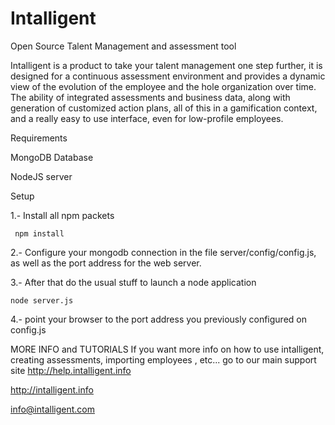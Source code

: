 # Intalligent
Open Source Talent Management and assessment tool

Intalligent is a product to take your talent management one step further, it is designed for a continuous assessment environment and provides a dynamic view of the evolution of the employee and the hole organization over time. The ability of integrated assessments and business data, along with generation of customized action plans, all of this in a gamification context, and a really easy to use interface, even for low-profile employees.

Requirements

MongoDB Database

NodeJS server

Setup

1.- Install all npm packets
       
	 npm install

2.- Configure your mongodb connection in the file server/config/config.js, as well as the port address for the web server.

3.- After that do the usual stuff to launch a node application
        
	node server.js
        
4.- point your browser to the port address you previously configured on config.js

MORE INFO and TUTORIALS
If you want more info on how to use intalligent, creating assessments, importing employees , etc...
go to our main support site http://help.intalligent.info


http://intalligent.info

info@intalligent.com

